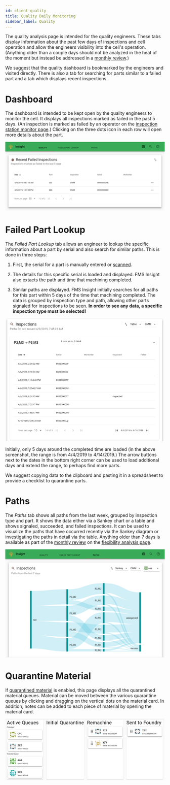 ```yaml
---
id: client-quality
title: Quality Daily Monitoring
sidebar_label: Quality
---
```


The quality analysis page is intended for the quality engineers. These tabs display information about
the past few days of inspections and cell operation and allow the engineers visibility into the cell's operation.
(Anything older than a couple days should not be analyzed in the heat of the moment but
instead be addressed in a [monthly review](improve-fms.md).)

We suggest that the quality dashboard is bookmarked by the engineers and visited directly.
There is also a tab for searching for parts similar to a failed part and a tab which displays recent
inspections.

# Dashboard

The dashboard is intended to be kept open by the quality engineers to monitor
the cell. It displays all inspections marked as failed in the past 5 days.
(An inspection is marked as failed by an operator on the [inspection station
monitor page](client-station-monitor.md).) Clicking on the three dots icon
in each row will open more details about the part.

![Screenshot of quality dashboard](assets/insight-quality-dashboard.png)

# Failed Part Lookup

The _Failed Part Lookup_ tab allows an engineer to lookup the specific information about a part by serial and also
search for similar paths. This is done in three steps:

1. First, the serial for a part is manually entered or [scanned](client-scanners.md).

2. The details for this specific serial is loaded and displayed. FMS Insight also extacts the path and time that
   machining completed.

3. Similar paths are displayed. FMS Insight initially searches for all paths for this part within 5 days of the time that
   machining completed. The data is grouped by inspection type and path, allowing other parts signaled for inspections
   to be seen. **In order to see any data, a specific inspection type must be selected!**

![Screenshot of similar paths](assets/insight-quality-similar-paths.png)

Initially, only 5 days around the completed time are loaded (in the above screenshot, the range is from 4/4/2019
to 4/14/2019.) The arrow buttons next to the dates in the bottom right corner can be used to load additional days and
extend the range, to perhaps find more parts.

We suggest copying data to the clipboard and pasting it in a spreadsheet to provide a checklist to quarantine
parts.

# Paths

The _Paths_ tab shows all paths from the last week, grouped by inspection type and part. It shows the data either via
a Sankey chart or a table and shows signaled, succeeded, and failed inspections. It can be used to visualize
the paths that have occurred recently via the Sankey diagram or investigating the paths in detail via the table.
Anything older than 7
days is available as part of the [monthly review](improve-fms.md) on the
[flexibility analysis page](client-flexibility-analysis.md).

![Screenshot of path sankey](assets/insight-quality-recent-sankey.png)

# Quarantine Material

If [quarantined material](material-quarantine.md) is enabled, this page displays all the quarantined material queues.
Material can be moved between the various quarantine queues by clicking and dragging on the vertical dots
on the material card. In addition, notes can be added to each piece of material by opening the material card.

![Screenshot of Material screen](assets/insight-quality-quarantine.png)
